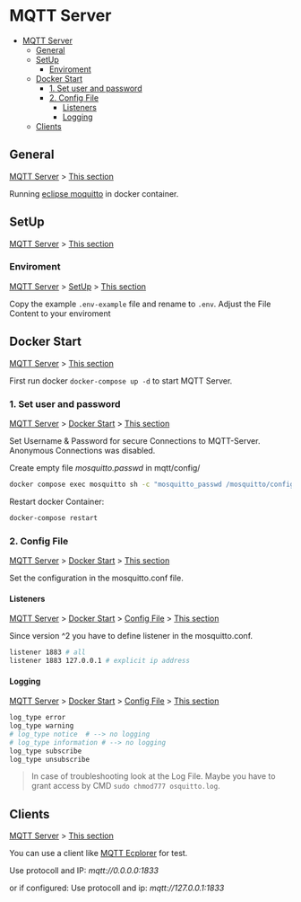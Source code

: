# MQTT Server

- [MQTT Server](#mqtt-server)
  - [General](#general)
  - [SetUp](#setup)
    - [Enviroment](#enviroment)
  - [Docker Start](#docker-start)
    - [1. Set user and password](#1-set-user-and-password)
    - [2. Config File](#2-config-file)
      - [Listeners](#listeners)
      - [Logging](#logging)
  - [Clients](#clients)

## General

[MQTT Server](#mqtt-server) > [This section](#general)

Running [eclipse moquitto](https://hub.docker.com/_/eclipse-mosquitto) in docker container.

## SetUp

[MQTT Server](#mqtt-server) > [This section](#setup)


### Enviroment

[MQTT Server](#mqtt-server) > [SetUp](#setup) > [This section](#enviroment)


Copy the example `.env-example` file and rename to `.env`. Adjust the File Content to your enviroment

## Docker Start

[MQTT Server](#mqtt-server) > [This section](#docker-start)

First run docker `docker-compose up -d` to start MQTT Server.

### 1. Set user and password

[MQTT Server](#mqtt-server) > [Docker Start](#docker-start) > [This section](#1-set-user-and-password)

Set Username & Password for secure Connections to MQTT-Server. Anonymous Connections was disabled.

Create empty file _mosquitto.passwd_ in mqtt/config/

```sh
docker compose exec mosquitto sh -c "mosquitto_passwd /mosquitto/config/mosquitto.passwd [YOUR_USER]"
```

Restart docker Container:

```sh
docker-compose restart
```

### 2. Config File

[MQTT Server](#mqtt-server) > [Docker Start](#docker-start) > [This section](#2-config-file)

Set the configuration in the mosquitto.conf file.

#### Listeners

[MQTT Server](#mqtt-server) > [Docker Start](#docker-start) > [Config File](#2-config-file) > [This section](#listeners)

Since version ^2 you have to define listener in the mosquitto.conf.

```sh
listener 1883 # all
listener 1883 127.0.0.1 # explicit ip address
```

#### Logging

[MQTT Server](#mqtt-server) > [Docker Start](#docker-start) > [Config File](#2-config-file) > [This section](#logging)

``` sh
log_type error
log_type warning
# log_type notice  # --> no logging
# log_type information # --> no logging
log_type subscribe
log_type unsubscribe
```

> In case of troubleshooting look at the Log File. Maybe you have to grant access by CMD `sudo chmod777 osquitto.log`.


## Clients

[MQTT Server](#mqtt-server) > [This section](#clients)

You can use a client like [MQTT Ecplorer](http://mqtt-explorer.com) for test.

Use protocoll and IP: _mqtt://0.0.0.0:1833_

or if configured:
Use protocoll and ip: _mqtt://127.0.0.1:1833_
